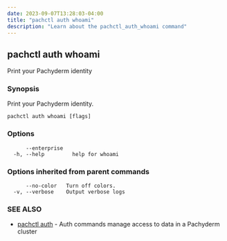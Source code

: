 ```yaml
---
date: 2023-09-07T13:28:03-04:00
title: "pachctl auth whoami"
description: "Learn about the pachctl_auth_whoami command"
---
```


## pachctl auth whoami

Print your Pachyderm identity

### Synopsis

Print your Pachyderm identity.

```
pachctl auth whoami [flags]
```

### Options

```
      --enterprise   
  -h, --help         help for whoami
```

### Options inherited from parent commands

```
      --no-color   Turn off colors.
  -v, --verbose    Output verbose logs
```

### SEE ALSO

* [pachctl auth](../pachctl_auth)	 - Auth commands manage access to data in a Pachyderm cluster

